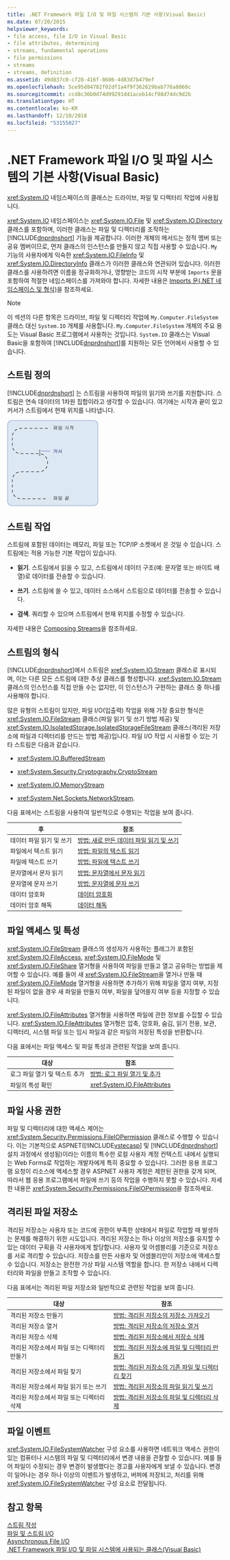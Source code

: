 ```yaml
---
title: .NET Framework 파일 I/O 및 파일 시스템의 기본 사항(Visual Basic)
ms.date: 07/20/2015
helpviewer_keywords:
- file access, file I/O in Visual Basic
- file attributes, determining
- streams, fundamental operations
- file permissions
- streams
- streams, definition
ms.assetid: 49d837c0-cf28-416f-8606-4d83d7b479ef
ms.openlocfilehash: 5ce95d84782f02df1a4f9f362629bab776a8060c
ms.sourcegitcommit: ccd8c36b0d74d99291d41aceb14cf98d74dc9d2b
ms.translationtype: HT
ms.contentlocale: ko-KR
ms.lasthandoff: 12/10/2018
ms.locfileid: "53155027"
---
```

# <a name="basics-of-net-framework-file-io-and-the-file-system-visual-basic"></a>.NET Framework 파일 I/O 및 파일 시스템의 기본 사항(Visual Basic)
<xref:System.IO> 네임스페이스의 클래스는 드라이브, 파일 및 디렉터리 작업에 사용됩니다.  
  
 <xref:System.IO> 네임스페이스는 <xref:System.IO.File> 및 <xref:System.IO.Directory> 클래스를 포함하며, 이러한 클래스는 파일 및 디렉터리를 조작하는 [!INCLUDE[dnprdnshort](~/includes/dnprdnshort-md.md)] 기능을 제공합니다. 이러한 개체의 메서드는 정적 멤버 또는 공유 멤버이므로, 먼저 클래스의 인스턴스를 만들지 않고 직접 사용할 수 있습니다. `My` 기능의 사용자에게 익숙한 <xref:System.IO.FileInfo> 및 <xref:System.IO.DirectoryInfo> 클래스가 이러한 클래스와 연관되어 있습니다. 이러한 클래스를 사용하려면 이름을 정규화하거나, 영향받는 코드의 시작 부분에 `Imports` 문을 포함하여 적절한 네임스페이스를 가져와야 합니다. 자세한 내용은 [Imports 문(.NET 네임스페이스 및 형식)](../../../../visual-basic/language-reference/statements/imports-statement-net-namespace-and-type.md)을 참조하세요.  
  
> [!NOTE]
>  이 섹션의 다른 항목은 드라이브, 파일 및 디렉터리 작업에 `My.Computer.FileSystem` 클래스 대신 `System.IO` 개체를 사용합니다. `My.Computer.FileSystem` 개체의 주요 용도는 Visual Basic 프로그램에서 사용하는 것입니다. `System.IO` 클래스는 Visual Basic을 포함하여 [!INCLUDE[dnprdnshort](~/includes/dnprdnshort-md.md)]를 지원하는 모든 언어에서 사용할 수 있습니다.  
  
## <a name="definition-of-a-stream"></a>스트림 정의  
 [!INCLUDE[dnprdnshort](~/includes/dnprdnshort-md.md)] 는 스트림을 사용하여 파일의 읽기와 쓰기를 지원합니다. 스트림은 연속 데이터의 1차원 집합이라고 생각할 수 있습니다. 여기에는 시작과 끝이 있고 커서가 스트림에서 현재 위치를 나타냅니다.  
  
 ![FileStream의 현재 위치를 보여 주는 커서.](../../../../visual-basic/developing-apps/programming/drives-directories-files/media/filestream.gif "FileStream")  
  
## <a name="stream-operations"></a>스트림 작업  
 스트림에 포함된 데이터는 메모리, 파일 또는 TCP/IP 소켓에서 온 것일 수 있습니다. 스트림에는 적용 가능한 기본 작업이 있습니다.  
  
-   **읽기**. 스트림에서 읽을 수 있고, 스트림에서 데이터 구조(예: 문자열 또는 바이트 배열)로 데이터를 전송할 수 있습니다.  
  
-   **쓰기**. 스트림에 쓸 수 있고, 데이터 소스에서 스트림으로 데이터를 전송할 수 있습니다.  
  
-   **검색**. 쿼리할 수 있으며 스트림에서 현재 위치를 수정할 수 있습니다.  
  
 자세한 내용은 [Composing Streams](../../../../standard/io/composing-streams.md)을 참조하세요.  
  
## <a name="types-of-streams"></a>스트림의 형식  
 [!INCLUDE[dnprdnshort](~/includes/dnprdnshort-md.md)]에서 스트림은 <xref:System.IO.Stream> 클래스로 표시되며, 이는 다른 모든 스트림에 대한 추상 클래스를 형성합니다. <xref:System.IO.Stream> 클래스의 인스턴스를 직접 만들 수는 없지만, 이 인스턴스가 구현하는 클래스 중 하나를 사용해야 합니다.  
  
 많은 유형의 스트림이 있지만, 파일 I/O(입출력) 작업을 위해 가장 중요한 형식은 <xref:System.IO.FileStream> 클래스(파일 읽기 및 쓰기 방법 제공) 및 <xref:System.IO.IsolatedStorage.IsolatedStorageFileStream> 클래스(격리된 저장소에 파일과 디렉터리를 만드는 방법 제공)입니다. 파일 I/O 작업 시 사용할 수 있는 기타 스트림은 다음과 같습니다.  
  
-   <xref:System.IO.BufferedStream>  
  
-   <xref:System.Security.Cryptography.CryptoStream>  
  
-   <xref:System.IO.MemoryStream>  
  
-   <xref:System.Net.Sockets.NetworkStream>.  
  
 다음 표에서는 스트림을 사용하여 일반적으로 수행되는 작업을 보여 줍니다.  
  
|후|참조|
|---|---|   
|데이터 파일 읽기 및 쓰기|[방법: 새로 만든 데이터 파일 읽기 및 쓰기](../../../../standard/io/how-to-read-and-write-to-a-newly-created-data-file.md)|  
|파일에서 텍스트 읽기|[방법: 파일의 텍스트 읽기](../../../../standard/io/how-to-read-text-from-a-file.md)|  
|파일에 텍스트 쓰기|[방법: 파일에 텍스트 쓰기](../../../../standard/io/how-to-write-text-to-a-file.md)|  
|문자열에서 문자 읽기|[방법: 문자열에서 문자 읽기](../../../../standard/io/how-to-read-characters-from-a-string.md)|  
|문자열에 문자 쓰기|[방법: 문자열에 문자 쓰기](../../../../standard/io/how-to-write-characters-to-a-string.md)|  
|데이터 암호화|[데이터 암호화](../../../../standard/security/encrypting-data.md)|  
|데이터 암호 해독|[데이터 해독](../../../../standard/security/decrypting-data.md)|  
  
## <a name="file-access-and-attributes"></a>파일 액세스 및 특성  
 <xref:System.IO.FileStream> 클래스의 생성자가 사용하는 플래그가 포함된 <xref:System.IO.FileAccess>, <xref:System.IO.FileMode> 및 <xref:System.IO.FileShare> 열거형을 사용하여 파일을 만들고 열고 공유하는 방법을 제어할 수 있습니다. 예를 들어 새 <xref:System.IO.FileStream>을 열거나 만들 때 <xref:System.IO.FileMode> 열거형을 사용하면 추가하기 위해 파일을 열지 여부, 지정된 파일이 없을 경우 새 파일을 만들지 여부, 파일을 덮어쓸지 여부 등을 지정할 수 있습니다.  
  
 <xref:System.IO.FileAttributes> 열거형을 사용하면 파일에 관한 정보를 수집할 수 있습니다. <xref:System.IO.FileAttributes> 열거형은 압축, 암호화, 숨김, 읽기 전용, 보관, 디렉터리, 시스템 파일 또는 임시 파일과 같은 파일의 저장된 특성을 반환합니다.  
  
 다음 표에서는 파일 액세스 및 파일 특성과 관련된 작업을 보여 줍니다.  
  
|대상|참조|  
|---|---|
|로그 파일 열기 및 텍스트 추가|[방법: 로그 파일 열기 및 추가](../../../../standard/io/how-to-open-and-append-to-a-log-file.md)|  
|파일의 특성 확인|<xref:System.IO.FileAttributes>|  
  
## <a name="file-permissions"></a>파일 사용 권한  
 파일 및 디렉터리에 대한 액세스 제어는 <xref:System.Security.Permissions.FileIOPermission> 클래스로 수행할 수 있습니다. 이는 기본적으로 ASPNET([!INCLUDE[vstecasp](~/includes/vstecasp-md.md)] 및 [!INCLUDE[dnprdnshort](~/includes/dnprdnshort-md.md)] 설치 과정에서 생성됨)이라는 이름의 특수한 로컬 사용자 계정 컨텍스트 내에서 실행되는 Web Forms로 작업하는 개발자에게 특히 중요할 수 있습니다. 그러한 응용 프로그램 요청이 리소스에 액세스할 경우 ASPNET 사용자 계정은 제한된 권한을 갖게 되며, 따라서 웹 응용 프로그램에서 파일에 쓰기 등의 작업을 수행하지 못할 수 있습니다. 자세한 내용은 <xref:System.Security.Permissions.FileIOPermission>을 참조하세요.  
  
## <a name="isolated-file-storage"></a>격리된 파일 저장소  
 격리된 저장소는 사용자 또는 코드에 권한이 부족한 상태에서 파일로 작업할 때 발생하는 문제를 해결하기 위한 시도입니다. 격리된 저장소는 하나 이상의 저장소를 유지할 수 있는 데이터 구획을 각 사용자에게 할당합니다. 사용자 및 어셈블리를 기준으로 저장소를 서로 격리할 수 있습니다. 저장소를 만든 사용자 및 어셈블리만이 저장소에 액세스할 수 있습니다. 저장소는 완전한 가상 파일 시스템 역할을 합니다. 한 저장소 내에서 디렉터리와 파일을 만들고 조작할 수 있습니다.  
  
 다음 표에서는 격리된 파일 저장소와 일반적으로 관련된 작업을 보여 줍니다.  
  
|대상|참조|
|---|---|  
|격리된 저장소 만들기|[방법: 격리된 저장소의 저장소 가져오기](../../../../standard/io/how-to-obtain-stores-for-isolated-storage.md)|  
|격리된 저장소 열거|[방법: 격리된 저장소의 저장소 열거](../../../../standard/io/how-to-enumerate-stores-for-isolated-storage.md)|  
|격리된 저장소 삭제|[방법: 격리된 저장소에서 저장소 삭제](../../../../standard/io/how-to-delete-stores-in-isolated-storage.md)|  
|격리된 저장소에서 파일 또는 디렉터리 만들기|[방법: 격리된 저장소에 파일 및 디렉터리 만들기](../../../../standard/io/how-to-create-files-and-directories-in-isolated-storage.md)|  
|격리된 저장소에서 파일 찾기|[방법: 격리된 저장소의 기존 파일 및 디렉터리 찾기](../../../../standard/io/how-to-find-existing-files-and-directories-in-isolated-storage.md)|  
|격리된 저장소에서 파일 읽기 또는 쓰기|[방법: 격리된 저장소의 파일 읽기 및 쓰기](../../../../standard/io/how-to-read-and-write-to-files-in-isolated-storage.md)|  
|격리된 저장소에서 파일 또는 디렉터리 삭제|[방법: 격리된 저장소의 파일 및 디렉터리 삭제](../../../../standard/io/how-to-delete-files-and-directories-in-isolated-storage.md)|  
  
## <a name="file-events"></a>파일 이벤트  
 <xref:System.IO.FileSystemWatcher> 구성 요소를 사용하면 네트워크 액세스 권한이 있는 컴퓨터나 시스템의 파일 및 디렉터리에서 변경 내용을 관찰할 수 있습니다. 예를 들어 파일이 수정되는 경우 변경이 발생했다는 경고를 사용자에게 보낼 수 있습니다. 변경이 일어나는 경우 하나 이상의 이벤트가 발생하고, 버퍼에 저장되고, 처리를 위해 <xref:System.IO.FileSystemWatcher> 구성 요소로 전달됩니다.  
  
## <a name="see-also"></a>참고 항목  
 [스트림 작성](../../../../standard/io/composing-streams.md)  
 [파일 및 스트림 I/O](../../../../standard/io/index.md)  
 [Asynchronous File I/O](../../../../standard/io/asynchronous-file-i-o.md)  
 [.NET Framework 파일 I/O 및 파일 시스템에 사용되는 클래스(Visual Basic)](../../../../visual-basic/developing-apps/programming/drives-directories-files/classes-used-in-net-framework-file-io-and-the-file-system.md)
